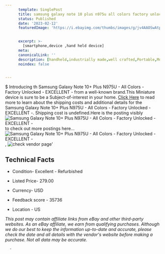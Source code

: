 ```yaml
---
      template: SinglePost
      title: samsung galaxy note 10 plus n975u all colors factory unlocked excellent 
      status: Published
      date: '2023-02-12'
      featuredImage: 'https://i.ebayimg.com/thumbs/images/g/jv4AAOSwAtphS26c/s-l225.jpg'
       

      excerpt: >-
        [smartphone,device ,hand held device]
      meta:
      canonicalLink: ''
      description: [handheld,industrially made,well crafted,Portable,Mobile,Compact,Convenient,Lightweight,Maneuverable,Man-portable,Miniature,Carriable,Hand-held,Light,Holdable,Transportable,Mobile device,Pocket-sized,On-the-go,Wireless,Cordless,Compact size,Convenient size, smartphone,device ,hand held device]
      noindex: false
      

---
```

$
      Introducing th Samsung Galaxy Note 10+ Plus N975U - All Colors - Factory Unlocked - EXCELLENT - from a well-known brand.This Miniature device  is sure to be a Subject-of-interest in your home. [Click Here](https://www.ebay.com/itm/255660131947?hash=item3b8688066b%3Ag%3Ajv4AAOSwAtphS26c&mkevt=1&mkcid=1&mkrid=711-53200-19255-0&campid=%253CePNCampaignId%253E&customid=%253CreferenceId%253E&toolid=10049) to read more to learn about the shipping costs and additional details for the Samsung Galaxy Note 10+ Plus N975U - All Colors - Factory Unlocked - EXCELLENT -. Shipping cost is undefined.Here is the posting visibly ![Samsung Galaxy Note 10+ Plus N975U - All Colors - Factory Unlocked - EXCELLENT -](https://i.ebayimg.com/thumbs/images/g/jv4AAOSwAtphS26c/s-l225.jpg) to check out more postings here... ![Samsung Galaxy Note 10+ Plus N975U - All Colors - Factory Unlocked - EXCELLENT -](https://i.ebayimg.com/images/g/jv4AAOSwAtphS26c/s-l1600.jpg), ![check vendor page](https://origin-galleryplus.ebayimg.com/ws/web/255660131947_2_0_1/225x225.jpg,https://origin-galleryplus.ebayimg.com/ws/web/255660131947_3_0_1/225x225.jpg,https://origin-galleryplus.ebayimg.com/ws/web/255660131947_4_0_1/225x225.jpg,https://origin-galleryplus.ebayimg.com/ws/web/255660131947_5_0_1/225x225.jpg,https://origin-galleryplus.ebayimg.com/ws/web/255660131947_6_0_1/225x225.jpg,https://origin-galleryplus.ebayimg.com/ws/web/255660131947_7_0_1/225x225.jpg,https://origin-galleryplus.ebayimg.com/ws/web/255660131947_8_0_1/225x225.jpg,https://origin-galleryplus.ebayimg.com/ws/web/255660131947_9_0_1/225x225.jpg,https://origin-galleryplus.ebayimg.com/ws/web/255660131947_10_0_1/225x225.jpg,https://origin-galleryplus.ebayimg.com/ws/web/255660131947_11_0_1/225x225.jpg,https://origin-galleryplus.ebayimg.com/ws/web/255660131947_12_0_1/225x225.jpg)'

      

 ## Technical Facts 



     
      

 - Condition- Excellent - Refurbished 


      

 - Listed Price- 279.00 


      

 - Currency- USD 


      

 - Feedback score - 35736 


      

 - Location - US 


      
      

 *_This post may contain affiliate links from eBay and other third-party websites. As an eBay affiliate, we earn from qualifying purchases. Although we do our best to keep the information up-to-date and accurate, please check the date and all details with the vendor's website before making a purchase. Not all data may be accurate._*




      -
